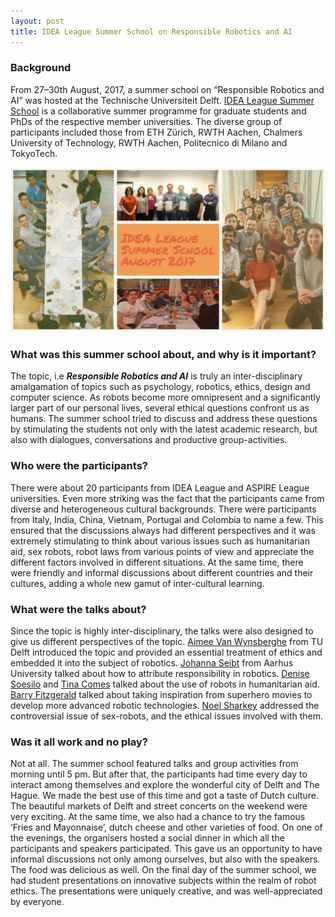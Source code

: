 ```yaml
---
layout: post
title: IDEA League Summer School on Responsible Robotics and AI
---
```


### Background
From 27–30th August, 2017, a summer school on “Responsible Robotics and AI” was hosted at the Technische Universiteit Delft.  [IDEA League Summer School](http://idealeague.org/summerschool/) is a collaborative summer programme for graduate students and PhDs of the respective member universities. The diverse group of participants included those from ETH Zürich, RWTH Aachen, Chalmers University of Technology, RWTH Aachen, Politecnico di Milano and TokyoTech.


![Singing at DIG Event](../pictures/idealeague.jpg)

### What was this summer school about, and why is it important?
The topic, i.e ***Responsible Robotics and AI*** is truly an inter-disciplinary amalgamation of topics such as psychology, robotics, ethics, design and computer science. As robots become more omnipresent and a significantly larger part of our personal lives, several ethical questions confront us as humans. The summer school tried to discuss and address these questions by stimulating the students not only with the latest academic research, but also with dialogues, conversations and productive group-activities.

### Who were the participants?
There were about 20 participants from IDEA League and ASPIRE League universities. Even more striking was the fact that the participants came from diverse and heterogeneous cultural backgrounds. There were participants from Italy, India, China, Vietnam, Portugal and Colombia to name a few. This ensured that the discussions always had different perspectives and it was extremely stimulating to think about various issues such as humanitarian aid, sex robots, robot laws from various points of view and appreciate the different factors involved in different situations. At the same time, there were friendly and informal discussions about different countries and their cultures, adding a whole new gamut of inter-cultural learning.

### What were the talks about?
Since the topic is highly inter-disciplinary, the talks were also designed to give us different perspectives of the topic. [Aimee Van Wynsberghe](https://www.tudelft.nl/en/tpm/about-the-faculty/departments/values-technology-and-innovation/people/assistant-professors/dr-a-aimee-van-wynsberghe/) from TU Delft introduced the topic and provided an essential treatment of ethics and embedded it into the subject of robotics. [Johanna Seibt](http://pure.au.dk/portal/en/persons/johanna-seibt(60a3d664-19f6-4fb6-9bde-625e6cee6f53).html) from Aarhus University talked about how to attribute responsibility in robotics. [Denise Soesilo](http://www.denisesoesilo.com/) and [Tina Comes](https://www.tudelft.nl/en/tpm/about-the-faculty/departments/multi-actor-systems/people/associate-professors/dr-tc-tina-comes/) talked about the use of robots in humanitarian aid. [Barry Fitzgerald](https://www.tudelft.nl/en/3me/organisation/organisation/departments/process-energy/people/intensified-reaction-separation-systems/barry-fitzgerald/) talked about taking inspiration from superhero movies to develop more advanced robotic technologies. [Noel Sharkey](http://staffwww.dcs.shef.ac.uk/people/N.Sharkey/) addressed the controversial issue of sex-robots, and the ethical issues involved with them.

### Was it all work and no play?

Not at all. The summer school featured talks and group activities from morning until 5 pm. But after that, the participants had time every day to interact among themselves and explore the wonderful city of Delft and The Hague. We made the best use of this time and got a taste of Dutch culture. The beautiful markets of Delft and street concerts on the weekend were very exciting. At the same time, we also had a chance to try the famous ‘Fries and Mayonnaise’, dutch cheese and other varieties of food. On one of the evenings, the organisers hosted a social dinner in which all the participants and speakers participated. This gave us an opportunity to have informal discussions not only among ourselves, but also with the speakers. The food was delicious as well. On the final day of the summer school, we had student presentations on innovative subjects within the realm of robot ethics. The presentations were uniquely creative, and was well-appreciated by everyone.